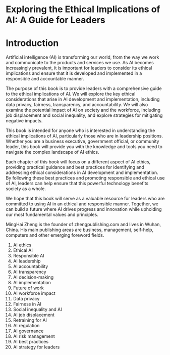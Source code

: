 # Exploring the Ethical Implications of AI: A Guide for Leaders

# Introduction

Artificial intelligence (AI) is transforming our world, from the way we work and communicate to the products and services we use. As AI becomes increasingly prevalent, it is important for leaders to consider its ethical implications and ensure that it is developed and implemented in a responsible and accountable manner.

The purpose of this book is to provide leaders with a comprehensive guide to the ethical implications of AI. We will explore the key ethical considerations that arise in AI development and implementation, including data privacy, fairness, transparency, and accountability. We will also examine the potential impact of AI on society and the workforce, including job displacement and social inequality, and explore strategies for mitigating negative impacts.

This book is intended for anyone who is interested in understanding the ethical implications of AI, particularly those who are in leadership positions. Whether you are a business executive, government official, or community leader, this book will provide you with the knowledge and tools you need to navigate the complex landscape of AI ethics.

Each chapter of this book will focus on a different aspect of AI ethics, providing practical guidance and best practices for identifying and addressing ethical considerations in AI development and implementation. By following these best practices and promoting responsible and ethical use of AI, leaders can help ensure that this powerful technology benefits society as a whole.

We hope that this book will serve as a valuable resource for leaders who are committed to using AI in an ethical and responsible manner. Together, we can build a future where AI drives progress and innovation while upholding our most fundamental values and principles.

MingHai Zheng is the founder of zhengpublishing.com and lives in Wuhan, China. His main publishing areas are business, management, self-help, computers and other emerging foreword fields.



1. AI ethics
2. Ethical AI
3. Responsible AI
4. AI leadership
5. AI accountability
6. AI transparency
7. AI decision-making
8. AI implementation
9. Future of work
10. AI workforce impact
11. Data privacy
12. Fairness in AI
13. Social inequality and AI
14. AI job displacement
15. Retraining for AI
16. AI regulation
17. AI governance
18. AI risk management
19. AI best practices
20. AI strategy for leaders

